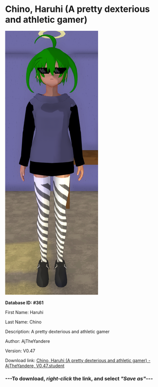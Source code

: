 # Chino, Haruhi (A pretty dexterious and athletic gamer)

<img src="https://raw.githubusercontent.com/Arbiter1223/Daigaku-Gurashi-Custom-Students/master/Students/Files/Chino%2C%20Haruhi%20(A%20pretty%20dexterious%20and%20athletic%20gamer).png" title="Chino, Haruhi (A pretty dexterious and athletic gamer) - AjTheYandere, V0.47">

**Database ID: #361**

First Name: Haruhi

Last Name: Chino

Description: A pretty dexterious and athletic gamer

Author: AjTheYandere

Version: V0.47

Download link: <a href="https://raw.githubusercontent.com/Arbiter1223/Daigaku-Gurashi-Custom-Students/master/Students/Files/Chino%2C%20Haruhi%20(A%20pretty%20dexterious%20and%20athletic%20gamer)%20-%20AjTheYandere%2C%20V0.47.student">Chino, Haruhi (A pretty dexterious and athletic gamer) - AjTheYandere, V0.47.student</a>

### ---**To download, _right-click_ the link, and select _"Save as"_**---
